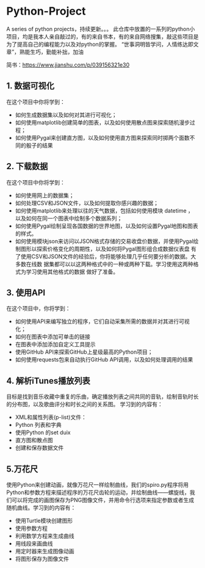 # Python-Project
A series of python projects，持续更新。。。
此仓库中放置的一系列的python小项目，均是我本人亲自敲过的，有的来自书本，有的来自网络搜集，敲这些项目是为了提高自己的编程能力以及对python的掌握。
“世事洞明皆学问，人情练达即文章”，熟能生巧，勤能补拙，加油

简书：https://www.jianshu.com/p/039156321e30

## 1. 数据可视化

在这个项目中你将学到：
* 如何生成数据集以及如何对其进行可视化；
* 如何使用matplotlib创建简单的图表，以及如何使用散点图来探索随机漫步过程；
* 如何使用Pygal来创建直方图，以及如何使用直方图来探索同时掷两个面数不同的骰子的结果

## 2. 下载数据

在这个项目中你将学到：
* 如何使用网上的数据集；
* 如何处理CSV和JSON文件，以及如何提取你感兴趣的数据；
* 如何使用matplotlib来处理以往的天气数据，包括如何使用模块 datetime ，以及如何在同一个图表中绘制多个数据系列；
* 如何使用Pygal绘制呈现各国数据的世界地图，以及如何设置Pygal地图和图表的样式。
* 如何使用模块json来访问以JSON格式存储的交易收盘价数据，并使用Pygal绘制图形以探索价格变化的周期性，以及如何将Pygal图形组合成数据仪表盘
有了使用CSV和JSON文件的经验后，你将能够处理几乎任何要分析的数据。大多数在线数
据集都可以以这两种格式中的一种或两种下载。学习使用这两种格式为学习使用其他格式的数据
做好了准备。

## 3. 使用API
在这个项目中，你将学到：

* 如何使用API来编写独立的程序，它们自动采集所需的数据并对其进行可视化；
* 如何在图表中添加可单击的链接
* 在图表中添加添加自定义工具提示
* 使用GitHub API来探索GitHub上星级最高的Python项目；
* 如何使用requests包来自动执行GitHub API调用，以及如何处理调用的结果

## 4. 解析iTunes播放列表
目标是找到音乐收藏中重复的乐曲，确定播放列表之间共同的音轨，绘制音轨时长的分布图，以及歌曲评分和时长之间的关系图。
学习到的内容有：
- XML和属性列表(p-list)文件：
- Python 列表和字典
- 使用Python 的set duix
- 直方图和散点图
- 创建和保存数据文件

## 5.万花尺
使用Python来创建动画，就像万花尺一样绘制曲线，我们的spiro.py程序将用Python和参数方程来描述程序的万花尺齿轮的运动，并绘制曲线——螺旋线，我们可以将完成的画图保存为PNG图像文件，并用命令行选项来指定参数或者生成随机曲线。学习到的内容有：
- 使用Turtle模块创建图形
- 使用参数方程
- 利用数学方程来生成曲线
- 用线段来画曲线
- 用定时器来生成图像动画
- 将图形保存为图像文件
